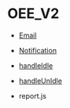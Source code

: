 # OEE_V2

- [Email](/OEE_DOCS/oee_v2/email)

- [Notification](notification)

- [handleIdle](/OEE_DOCS/oee_v2/handle_idle)

- [handleUnIdle](/OEE_DOCS/oee_v2/handleUnIdle)

- report.js
